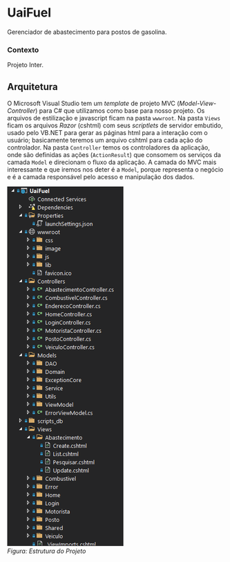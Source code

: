 # UaiFuel
Gerenciador de abastecimento para postos de gasolina.

### Contexto

Projeto Inter.


## Arquitetura

O Microsoft Visual Studio tem um _template_ de projeto MVC (_Model-View-Controller_) para C# que utilizamos como base para nosso projeto. Os arquivos de estilização e javascript ficam na pasta `wwwroot`. Na pasta `Views` ficam os arquivos _Razor_ (cshtml) com seus _scriptlets_ de servidor embutido, usado pelo VB.NET para gerar as páginas html para a interação com o usuário; basicamente teremos um arquivo cshtml para cada ação do controlador. Na pasta `Controller` temos os controladores da aplicação, onde são definidas as ações (`ActionResult`) que consomem os serviços da camada `Model` e direcionam o fluxo da aplicação. A camada do MVC mais interessante e que iremos nos deter é a `Model`, porque representa o negócio e é a camada responsável pelo acesso e manipulação dos dados.

![Figura: Estrutura do Projeto](images/arquitetura.png)<br>
_Figura: Estrutura do Projeto_

